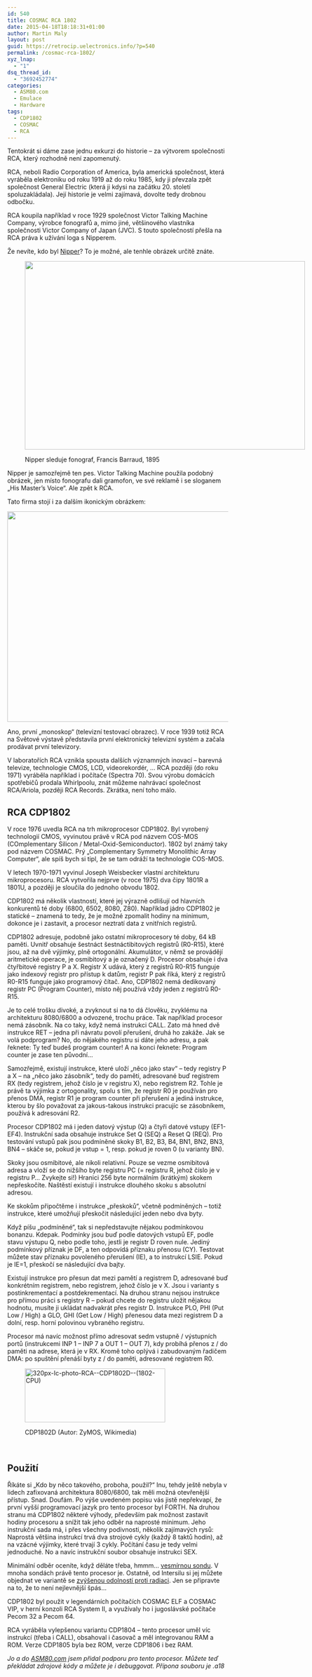 ```yaml
---
id: 540
title: COSMAC RCA 1802
date: 2015-04-18T18:18:31+01:00
author: Martin Maly
layout: post
guid: https://retrocip.uelectronics.info/?p=540
permalink: /cosmac-rca-1802/
xyz_lnap:
  - "1"
dsq_thread_id:
  - "3692452774"
categories:
  - ASM80.com
  - Emulace
  - Hardware
tags:
  - CDP1802
  - COSMAC
  - RCA
---
```

Tentokrát si dáme zase jednu exkurzi do historie &#8211; za výtvorem společnosti RCA, který rozhodně není zapomenutý.

<!--more-->

RCA, neboli Radio Corporation of America, byla americká společnost, která vyráběla elektroniku od roku 1919 až do roku 1985, kdy ji převzala zpět společnost General Electric (která ji kdysi na začátku 20. století spoluzakládala). Její historie je velmi zajímavá, dovolte tedy drobnou odbočku.

RCA koupila například v roce 1929 společnost Victor Talking Machine Company, výrobce fonografů a, mimo jiné, většinového vlastníka společnosti Victor Company of Japan (JVC). S touto společností přešla na RCA práva k užívání loga s Nipperem.

Že nevíte, kdo byl [Nipper](https://en.wikipedia.org/wiki/Nipper)? To je možné, ale tenhle obrázek určitě znáte.<figure id="attachment\_541" aria-labelledby="figcaption\_attachment_541" class="wp-caption aligncenter" style="width: 649px">

<img loading="lazy" class="size-full wp-image-541" src="https://retrocip.uelectronics.info/wp-content/uploads/sites/6/2015/04/OriginalNipper.jpg" alt="" width="639" height="430" /> <figcaption id="figcaption\_attachment\_541" class="wp-caption-text">Nipper sleduje fonograf, Francis Barraud, 1895</figcaption></figure> 

Nipper je samozřejmě ten pes. Victor Talking Machine použila podobný obrázek, jen místo fonografu dali gramofon, ve své reklamě i se sloganem &#8222;His Master&#8217;s Voice&#8220;. Ale zpět k RCA.

Tato firma stojí i za dalším ikonickým obrázkem:

<img loading="lazy" class="aligncenter size-full wp-image-542" src="https://retrocip.uelectronics.info/wp-content/uploads/sites/6/2015/04/640px-RCA_Indian_Head_test_pattern.jpg" alt="" width="640" height="480" /> 

Ano, první &#8222;monoskop&#8220; (televizní testovací obrazec). V roce 1939 totiž RCA na Světové výstavě představila první elektronický televizní systém a začala prodávat první televizory.

V laboratořích RCA vznikla spousta dalších významných inovací &#8211; barevná televize, technologie CMOS, LCD, videorekordér, &#8230; RCA později (do roku 1971) vyráběla například i počítače (Spectra 70). Svou výrobu domácích spotřebičů prodala Whirlpoolu, znát můžeme nahrávací společnost RCA/Ariola, později RCA Records. Zkrátka, není toho málo.

## RCA CDP1802

V roce 1976 uvedla RCA na trh mikroprocesor CDP1802. Byl vyrobený technologií CMOS, vyvinutou právě v RCA pod názvem COS-MOS (COmplementary Silicon / Metal-Oxid-Semiconductor). 1802 byl známý taky pod názvem COSMAC. Prý &#8222;Complementary Symmetry Monolithic Array Computer&#8220;, ale spíš bych si tipl, že se tam odráží ta technologie COS-MOS.

V letech 1970-1971 vyvinul Joseph Weisbecker vlastní architekturu mikroprocesoru. RCA vytvořila nejprve (v roce 1975) dva čipy 1801R a 1801U, a později je sloučila do jednoho obvodu 1802.

CDP1802 má několik vlastností, které jej výrazně odlišují od hlavních konkurentů té doby (6800, 6502, 8080, Z80). Například jádro CDP1802 je statické &#8211; znamená to tedy, že je možné zpomalit hodiny na minimum, dokonce je i zastavit, a procesor neztratí data z vnitřních registrů.

CDP1802 adresuje, podobně jako ostatní mikroprocesory té doby, 64 kB paměti. Uvnitř obsahuje šestnáct šestnáctibitových registrů (R0-R15), které jsou, až na dvě výjimky, plně ortogonální. Akumulátor, v němž se provádějí aritmetické operace, je osmibitový a je označený D. Procesor obsahuje i dva čtyřbitové registry P a X. Registr X udává, který z registrů R0-R15 funguje jako indexový registr pro přístup k datům, registr P pak říká, který z registrů R0-R15 funguje jako programový čítač. Ano, CDP1802 nemá dedikovaný registr PC (Program Counter), místo něj používá vždy jeden z registrů R0-R15.

Je to celé trošku divoké, a zvyknout si na to dá člověku, zvyklému na architekturu 8080/6800 a odvozené, trochu práce. Tak například procesor nemá zásobník. Na co taky, když nemá instrukci CALL. Zato má hned dvě instrukce RET &#8211; jedna při návratu povolí přerušení, druhá ho zakáže. Jak se volá podprogram? No, do nějakého registru si dáte jeho adresu, a pak řeknete: Ty teď budeš program counter! A na konci řeknete: Program counter je zase ten původní&#8230;

Samozřejmě, existují instrukce, které uloží &#8222;něco jako stav&#8220; &#8211; tedy registry P a X &#8211; na &#8222;něco jako zásobník&#8220;, tedy do paměti, adresované buď registrem RX (tedy registrem, jehož číslo je v registru X), nebo registrem R2. Tohle je právě ta výjimka z ortogonality, spolu s tím, že registr R0 je používán pro přenos DMA, registr R1 je program counter při přerušení a jediná instrukce, kterou by šlo považovat za jakous-takous instrukci pracujíc se zásobníkem, používá k adresování R2.

Procesor CDP1802 má i jeden datový výstup (Q) a čtyři datové vstupy (EF1-EF4). Instrukční sada obsahuje instrukce Set Q (SEQ) a Reset Q (REQ). Pro testování vstupů pak jsou podmíněné skoky B1, B2, B3, B4, BN1, BN2, BN3, BN4 &#8211; skáče se, pokud je vstup = 1, resp. pokud je roven 0 (u varianty BN).

Skoky jsou osmibitové, ale nikoli relativní. Pouze se vezme osmibitová adresa a vloží se do nižšího byte registru PC (= registru R, jehož číslo je v registru P&#8230; Zvykejte si!) Hranici 256 byte normálním (krátkým) skokem nepřeskočíte. Naštěstí existují i instrukce dlouhého skoku s absolutní adresou.

Ke skokům připočtěme i instrukce &#8222;přeskoků&#8220;, včetně podmíněných &#8211; totiž instrukce, které umožňují přeskočit následující jeden nebo dva byty.

Když píšu &#8222;podmíněné&#8220;, tak si nepředstavujte nějakou podmínkovou bonanzu. Kdepak. Podmínky jsou buď podle datových vstupů EF, podle stavu výstupu Q, nebo podle toho, jestli je registr D roven nule. Jediný podmínkový příznak je DF, a ten odpovídá příznaku přenosu (CY). Testovat můžete stav příznaku povoleného přerušení (IE), a to instrukcí LSIE. Pokud je IE=1, přeskočí se následující dva bajty.

Existují instrukce pro přesun dat mezi pamětí a registrem D, adresované buď konkrétním registrem, nebo registrem, jehož číslo je v X. Jsou i varianty s postinkrementací a postdekrementací. Na druhou stranu nejsou instrukce pro přímou práci s registry R &#8211; pokud chcete do registru uložit nějakou hodnotu, musíte ji ukládat nadvakrát přes registr D. Instrukce PLO, PHI (Put Low / High) a GLO, GHI (Get Low / High) přenesou data mezi registrem D a dolní, resp. horní polovinou vybraného registru.

Procesor má navíc možnost přímo adresovat sedm vstupně / výstupních portů (instrukcemi INP 1 &#8211; INP 7 a OUT 1 &#8211; OUT 7), kdy probíhá přenos z / do paměti na adrese, která je v RX. Kromě toho oplývá i zabudovaným řadičem DMA: po spuštění přenáší byty z / do paměti, adresované registrem R0.<figure id="attachment\_544" aria-labelledby="figcaption\_attachment_544" class="wp-caption aligncenter" style="width: 330px">

<img loading="lazy" class="wp-image-544 size-full" src="https://retrocip.uelectronics.info/wp-content/uploads/sites/6/2015/04/320px-Ic-photo-RCA-CDP1802D-1802-CPU.jpg" alt="320px-Ic-photo-RCA--CDP1802D--(1802-CPU)" width="320" height="123" /> <figcaption id="figcaption\_attachment\_544" class="wp-caption-text">CDP1802D (Autor: ZyMOS, Wikimedia)</figcaption></figure> 

&nbsp;

## Použití

Říkáte si &#8222;Kdo by něco takového, proboha, použil?&#8220; Inu, tehdy ještě nebyla v lidech zafixovaná architektura 8080/6800, tak měli možná otevřenější přístup. Snad. Doufám. Po výše uvedeném popisu vás jistě nepřekvapí, že první vyšší programovací jazyk pro tento procesor byl FORTH. Na druhou stranu má CDP1802 některé výhody, především pak možnost zastavit hodiny procesoru a snížit tak jeho odběr na naprosté minimum. Jeho instrukční sada má, i přes všechny podivnosti, několik zajímavých rysů: Naprostá většina instrukcí trvá dva strojové cykly (každý 8 taktů hodin), až na vzácné výjimky, které trvají 3 cykly. Počítání času je tedy velmi jednoduché. No a navíc instrukční soubor obsahuje instrukci SEX.

Minimální odběr oceníte, když děláte třeba, hmmm&#8230; [vesmírnou sondu](https://retrocip.uelectronics.info/forth-na-komete/ "FORTH na kometě"). V mnoha sondách právě tento procesor je. Ostatně, od Intersilu si jej můžete objednat ve variantě se [zvýšenou odolností proti radiaci](https://www.intersil.com/en/products/space-and-harsh-environment/harsh-environment/microprocessors-and-peripherals/CDP1802A.html). Jen se připravte na to, že to není nejlevnější špás&#8230;

CDP1802 byl použit v legendárních počítačích COSMAC ELF a COSMAC VIP, v herní konzoli RCA System II, a využívaly ho i jugoslávské počítače Pecom 32 a Pecom 64.

RCA vyráběla vylepšenou variantu CDP1804 &#8211; tento procesor uměl víc instrukcí (třeba i CALL), obsahoval i časovač a měl integrovanou RAM a ROM. Verze CDP1805 byla bez ROM, verze CDP1806 i bez RAM.

_Jo a do [ASM80.com](https://www.asm80.com) jsem přidal podporu pro tento procesor. Můžete teď překládat zdrojové kódy a můžete je i debuggovat. Přípona souboru je .a18_
